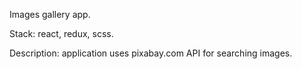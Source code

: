 Images gallery app.

Stack: react, redux, scss.

Description: application uses pixabay.com API for searching images. 